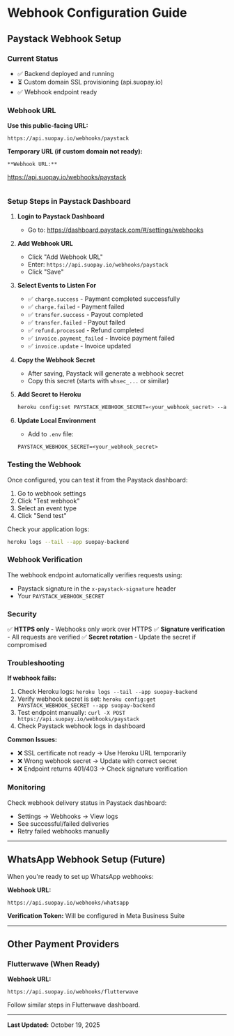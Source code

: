 # Webhook Configuration Guide

## Paystack Webhook Setup

### Current Status
- ✅ Backend deployed and running
- ⏳ Custom domain SSL provisioning (api.suopay.io)
- ✅ Webhook endpoint ready

### Webhook URL

**Use this public-facing URL:**
```
https://api.suopay.io/webhooks/paystack
```

**Temporary URL (if custom domain not ready):**
```
**Webhook URL:**
```
https://api.suopay.io/webhooks/paystack
```
```

### Setup Steps in Paystack Dashboard

1. **Login to Paystack Dashboard**
   - Go to: https://dashboard.paystack.com/#/settings/webhooks

2. **Add Webhook URL**
   - Click "Add Webhook URL"
   - Enter: `https://api.suopay.io/webhooks/paystack`
   - Click "Save"

3. **Select Events to Listen For**
   - ✅ `charge.success` - Payment completed successfully
   - ✅ `charge.failed` - Payment failed
   - ✅ `transfer.success` - Payout completed
   - ✅ `transfer.failed` - Payout failed
   - ✅ `refund.processed` - Refund completed
   - ✅ `invoice.payment_failed` - Invoice payment failed
   - ✅ `invoice.update` - Invoice updated

4. **Copy the Webhook Secret**
   - After saving, Paystack will generate a webhook secret
   - Copy this secret (starts with `whsec_...` or similar)

5. **Add Secret to Heroku**
   ```bash
   heroku config:set PAYSTACK_WEBHOOK_SECRET=<your_webhook_secret> --app suopay-backend
   ```

6. **Update Local Environment**
   - Add to `.env` file:
   ```
   PAYSTACK_WEBHOOK_SECRET=<your_webhook_secret>
   ```

### Testing the Webhook

Once configured, you can test it from the Paystack dashboard:
1. Go to webhook settings
2. Click "Test webhook"
3. Select an event type
4. Click "Send test"

Check your application logs:
```bash
heroku logs --tail --app suopay-backend
```

### Webhook Verification

The webhook endpoint automatically verifies requests using:
- Paystack signature in the `x-paystack-signature` header
- Your `PAYSTACK_WEBHOOK_SECRET`

### Security

✅ **HTTPS only** - Webhooks only work over HTTPS
✅ **Signature verification** - All requests are verified
✅ **Secret rotation** - Update the secret if compromised

### Troubleshooting

**If webhook fails:**
1. Check Heroku logs: `heroku logs --tail --app suopay-backend`
2. Verify webhook secret is set: `heroku config:get PAYSTACK_WEBHOOK_SECRET --app suopay-backend`
3. Test endpoint manually: `curl -X POST https://api.suopay.io/webhooks/paystack`
4. Check Paystack webhook logs in dashboard

**Common Issues:**
- ❌ SSL certificate not ready → Use Heroku URL temporarily
- ❌ Wrong webhook secret → Update with correct secret
- ❌ Endpoint returns 401/403 → Check signature verification

### Monitoring

Check webhook delivery status in Paystack dashboard:
- Settings → Webhooks → View logs
- See successful/failed deliveries
- Retry failed webhooks manually

---

## WhatsApp Webhook Setup (Future)

When you're ready to set up WhatsApp webhooks:

**Webhook URL:**
```
https://api.suopay.io/webhooks/whatsapp
```

**Verification Token:** Will be configured in Meta Business Suite

---

## Other Payment Providers

### Flutterwave (When Ready)

**Webhook URL:**
```
https://api.suopay.io/webhooks/flutterwave
```

Follow similar steps in Flutterwave dashboard.

---

**Last Updated:** October 19, 2025
